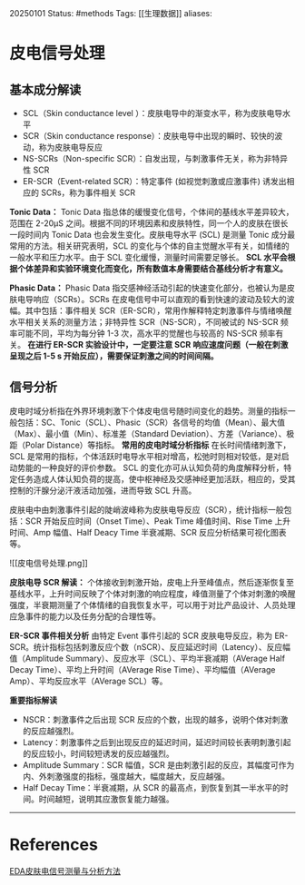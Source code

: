20250101
Status: #methods
Tags: [[生理数据]]
aliases: 
# 皮电信号处理
## 基本成分解读
- SCL（Skin conductance level ）：皮肤电导中的渐变水平，称为皮肤电导水平
- SCR（Skin conductance response）：皮肤电导中出现的瞬时、较快的波动，称为皮肤电导反应
- NS-SCRs（Non-specific SCR）：自发出现，与刺激事件无关，称为非特异性 SCR
- ER-SCR（Event-related SCR）：特定事件 (如视觉刺激或应激事件) 诱发出相应的 SCRs，称为事件相关 SCR

**Tonic Data：**
Tonic Data 指总体的缓慢变化信号，个体间的基线水平差异较大，范围在 2-20µS 之间。根据不同的环境因素和皮肤特性，同一个人的皮肤在很长一段时间内 Tonic Data 也会发生变化。皮肤电导水平 (SCL) 是测量 Tonic 成分最常用的方法。相关研究表明，SCL 的变化与个体的自主觉醒水平有关，如情绪的一般水平和压力水平。由于 SCL 变化缓慢，测量时间需要足够长。
**SCL 水平会根据个体差异和实验环境变化而变化，所有数值本身需要结合基线分析才有意义。**

**Phasic Data：**
Phasic Data 指交感神经活动引起的快速变化部分，也被认为是皮肤电导响应（SCRs）。SCRs 在皮电信号中可以直观的看到快速的波动及较大的波幅。其中包括：事件相关 SCR（ER-SCR），常用作解释特定刺激事件与情绪唤醒水平相关关系的测量方法；非特异性 SCR（NS-SCR），不同被试的 NS-SCR 频率可能不同，平均为每分钟 1-3 次，高水平的觉醒也与较高的 NS-SCR 频率有关。
**在进行 ER-SCR 实验设计中，一定要注意 SCR 响应速度问题（一般在刺激呈现之后 1-5 s 开始反应），需要保证刺激之间的时间间隔。**
## 信号分析
皮电时域分析指在外界环境刺激下个体皮电信号随时间变化的趋势。测量的指标一般包括：SC、Tonic（SCL）、Phasic（SCR）各信号的均值（Mean）、最大值（Max）、最小值（Min）、标准差（Standard Deviation）、方差（Variance）、极距（Polar Distance）等指标。
**常用的皮电时域分析指标**
在长时间情绪刺激下，SCL 是常用的指标，个体活跃时电导水平相对增高，松弛时则相对较低，是对启动势能的一种良好的评价参数。
SCL 的变化亦可从认知负荷的角度解释分析，特定任务造成人体认知负荷的提高，使中枢神经及交感神经更加活跃，相应的，受其控制的汗腺分泌汗液活动加强，进而导致 SCL 升高。

皮肤电中由刺激事件引起的陡峭波峰称为皮肤电导反应（SCR），统计指标一般包括：SCR 开始反应时间（Onset Time）、Peak Time 峰值时间、Rise Time 上升时间、Amp 幅值、Half Deacy Time 半衰减期、SCR 反应分析结果可视化图表等。

![[皮电信号处理.png]]

**皮肤电导 SCR 解读：** 个体接收到刺激开始，皮电上升至峰值点，然后逐渐恢复至基线水平，上升时间反映了个体对刺激的响应程度，峰值测量了个体对刺激的唤醒强度，半衰期测量了个体情绪的自我恢复水平，可以用于对比产品设计、人员处理应急事件的能力以及任务分配的合理性等。

**ER-SCR 事件相关分析**
由特定 Event 事件引起的 SCR 皮肤电导反应，称为 ER-SCR。统计指标包括刺激反应个数（nSCR）、反应延迟时间（Latency）、反应幅值（Amplitude Summary）、反应水平（SCL）、平均半衰减期（AVerage Half Decay Time）、平均上升时间（AVerage Rise Time）、平均幅值（AVerage Amp）、平均反应水平（AVerage SCL）等。

**重要指标解读**
- NSCR：刺激事件之后出现 SCR 反应的个数，出现的越多，说明个体对刺激的反应越强烈。
- Latency：刺激事件之后到出现反应的延迟时间，延迟时间较长表明刺激引起的反应较小，时间较短诱发的反应越强烈。
- Amplitude Summary：SCR 幅值，SCR 是由刺激引起的反应，其幅度可作为内、外刺激强度的指标，强度越大，幅度越大，反应越强。
- Half Decay Time：半衰减期，从 SCR 的最高点，到恢复到其一半水平的时间。时间越短，说明其应激恢复能力越强。

---
# References
[EDA皮肤电信号测量与分析方法](https://zhuanlan.zhihu.com/p/401782603)
